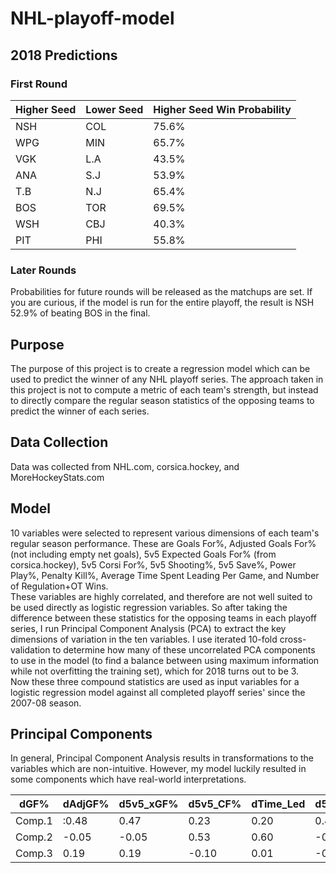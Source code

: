 # NHL-playoff-model

## 2018 Predictions

### First Round
| Higher Seed | Lower Seed | Higher Seed Win Probability |
| ----------- | ---------- |:--------------------------------------------- |
| NSH | COL | 75.6% |
| WPG	| MIN	| 65.7% |
| VGK	| L.A	| 43.5% |	
| ANA |	S.J	| 53.9% |	
| T.B	| N.J	| 65.4% |
| BOS	| TOR	| 69.5% |
| WSH	| CBJ	| 40.3% |	
| PIT	| PHI	| 55.8% |

### Later Rounds
Probabilities for future rounds will be released as the matchups are set. If you are curious, if the model is run for the entire playoff, the result is NSH 52.9% of beating BOS in the final.


## Purpose

The purpose of this project is to create a regression model which can be used to predict the winner of any NHL playoff series. The approach taken in this project is not to compute a metric of each team's strength, but instead to directly compare the regular season statistics of the opposing teams to predict the winner of each series.

## Data Collection

Data was collected from NHL.com, corsica.hockey, and MoreHockeyStats.com

## Model

10 variables were selected to represent various dimensions of each team's regular season performance. These are Goals For%, Adjusted Goals For% (not including empty net goals), 5v5 Expected Goals For% (from corsica.hockey), 5v5 Corsi For%, 5v5 Shooting%, 5v5 Save%, Power Play%, Penalty Kill%, Average Time Spent Leading Per Game, and Number of Regulation+OT Wins.  
These variables are highly correlated, and therefore are not well suited to be used directly as logistic regression variables. So after taking the difference between these statistics for the opposing teams in each playoff series, I run Principal Component Analysis (PCA) to extract the key dimensions of variation in the ten variables.  I use iterated 10-fold cross-validation to determine how many of these uncorrelated PCA components to use in the model (to find a balance between using maximum information while not overfitting the training set), which for 2018 turns out to be 3.  
Now these three compound statistics are used as input variables for a logistic regression model against all completed playoff series' since the 2007-08 season.  

## Principal Components
In general, Principal Component Analysis results in transformations to the variables which are non-intuitive. However, my model luckily resulted in some components which have real-world interpretations.

|	dGF%	|dAdjGF%	|d5v5_xGF%|d5v5_CF%	|dTime_Led|d5v5_Sh%	|d5v5_Sv%	|dPP%	|dPK%	|dROWins |
|-------|---------|---------|---------|---------|---------|---------|-----|-----|--------|
|Comp.1	|:0.48	|0.47	|0.23	|0.20	|0.41	|0.21	|0.04	|0.21	|0.09	|0.44|
|Comp.2	|-0.05	|-0.05	|0.53	|0.60	|-0.04	|-0.49	|-0.27	|-0.09	|0.16	|-0.13|
|Comp.3	|0.19	|0.19	|-0.10	|0.01	|-0.13	|-0.19	|0.60	|-0.53	|0.47	|-0.05|
